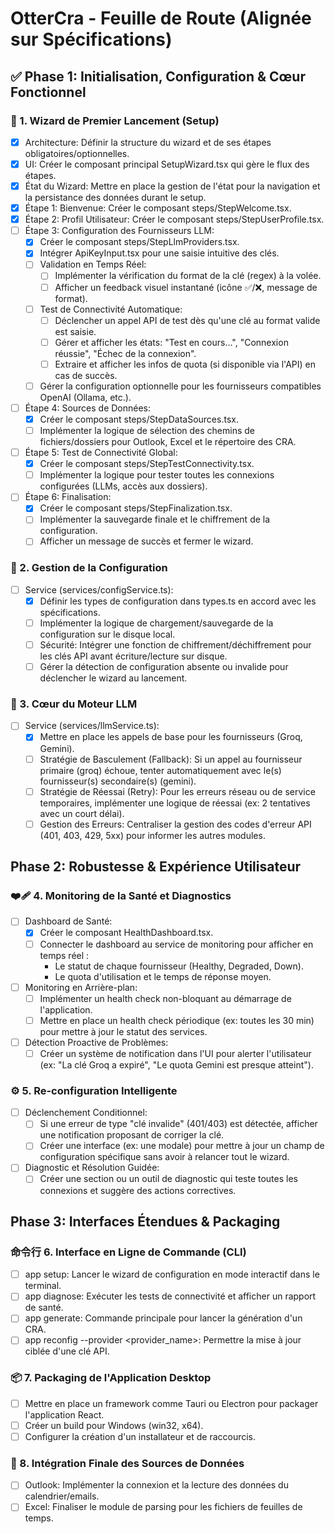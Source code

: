 # OtterCra - Feuille de Route (Alignée sur Spécifications)

## ✅ Phase 1: Initialisation, Configuration & Cœur Fonctionnel

### 🚀 1. Wizard de Premier Lancement (Setup)

- [x] Architecture: Définir la structure du wizard et de ses étapes obligatoires/optionnelles.
- [x] UI: Créer le composant principal SetupWizard.tsx qui gère le flux des étapes.
- [x] État du Wizard: Mettre en place la gestion de l'état pour la navigation et la persistance des données durant le setup.
- [x] Étape 1: Bienvenue: Créer le composant steps/StepWelcome.tsx.
- [x] Étape 2: Profil Utilisateur: Créer le composant steps/StepUserProfile.tsx.
- [ ] Étape 3: Configuration des Fournisseurs LLM:
  - [x] Créer le composant steps/StepLlmProviders.tsx.
  - [x] Intégrer ApiKeyInput.tsx pour une saisie intuitive des clés.
  - [ ] Validation en Temps Réel:
    - [ ] Implémenter la vérification du format de la clé (regex) à la volée.
    - [ ] Afficher un feedback visuel instantané (icône ✅/❌, message de format).
  - [ ] Test de Connectivité Automatique:
    - [ ] Déclencher un appel API de test dès qu'une clé au format valide est saisie.
    - [ ] Gérer et afficher les états: "Test en cours...", "Connexion réussie", "Échec de la connexion".
    - [ ] Extraire et afficher les infos de quota (si disponible via l'API) en cas de succès.
  - [ ] Gérer la configuration optionnelle pour les fournisseurs compatibles OpenAI (Ollama, etc.).
- [ ] Étape 4: Sources de Données:
  - [x] Créer le composant steps/StepDataSources.tsx.
  - [ ] Implémenter la logique de sélection des chemins de fichiers/dossiers pour Outlook, Excel et le répertoire des CRA.
- [ ] Étape 5: Test de Connectivité Global:
  - [x] Créer le composant steps/StepTestConnectivity.tsx.
  - [ ] Implémenter la logique pour tester toutes les connexions configurées (LLMs, accès aux dossiers).
- [ ] Étape 6: Finalisation:
  - [x] Créer le composant steps/StepFinalization.tsx.
  - [ ] Implémenter la sauvegarde finale et le chiffrement de la configuration.
  - [ ] Afficher un message de succès et fermer le wizard.

### 💾 2. Gestion de la Configuration

- [ ] Service (services/configService.ts):
  - [x] Définir les types de configuration dans types.ts en accord avec les spécifications.
  - [ ] Implémenter la logique de chargement/sauvegarde de la configuration sur le disque local.
  - [ ] Sécurité: Intégrer une fonction de chiffrement/déchiffrement pour les clés API avant écriture/lecture sur disque.
  - [ ] Gérer la détection de configuration absente ou invalide pour déclencher le wizard au lancement.

### 🤖 3. Cœur du Moteur LLM

- [ ] Service (services/llmService.ts):
  - [x] Mettre en place les appels de base pour les fournisseurs (Groq, Gemini).
  - [ ] Stratégie de Basculement (Fallback): Si un appel au fournisseur primaire (groq) échoue, tenter automatiquement avec le(s) fournisseur(s) secondaire(s) (gemini).
  - [ ] Stratégie de Réessai (Retry): Pour les erreurs réseau ou de service temporaires, implémenter une logique de réessai (ex: 2 tentatives avec un court délai).
  - [ ] Gestion des Erreurs: Centraliser la gestion des codes d'erreur API (401, 403, 429, 5xx) pour informer les autres modules.

## Phase 2: Robustesse & Expérience Utilisateur

### ❤️‍🩹 4. Monitoring de la Santé et Diagnostics

- [ ] Dashboard de Santé:
  - [x] Créer le composant HealthDashboard.tsx.
  - [ ] Connecter le dashboard au service de monitoring pour afficher en temps réel :
    - Le statut de chaque fournisseur (Healthy, Degraded, Down).
    - Le quota d'utilisation et le temps de réponse moyen.
- [ ] Monitoring en Arrière-plan:
  - [ ] Implémenter un health check non-bloquant au démarrage de l'application.
  - [ ] Mettre en place un health check périodique (ex: toutes les 30 min) pour mettre à jour le statut des services.
- [ ] Détection Proactive de Problèmes:
  - [ ] Créer un système de notification dans l'UI pour alerter l'utilisateur (ex: "La clé Groq a expiré", "Le quota Gemini est presque atteint").

### ⚙️ 5. Re-configuration Intelligente

- [ ] Déclenchement Conditionnel:
  - [ ] Si une erreur de type "clé invalide" (401/403) est détectée, afficher une notification proposant de corriger la clé.
  - [ ] Créer une interface (ex: une modale) pour mettre à jour un champ de configuration spécifique sans avoir à relancer tout le wizard.
- [ ] Diagnostic et Résolution Guidée:
  - [ ] Créer une section ou un outil de diagnostic qui teste toutes les connexions et suggère des actions correctives.

## Phase 3: Interfaces Étendues & Packaging

### 命令行 6. Interface en Ligne de Commande (CLI)

- [ ] app setup: Lancer le wizard de configuration en mode interactif dans le terminal.
- [ ] app diagnose: Exécuter les tests de connectivité et afficher un rapport de santé.
- [ ] app generate: Commande principale pour lancer la génération d'un CRA.
- [ ] app reconfig --provider <provider_name>: Permettre la mise à jour ciblée d'une clé API.

### 📦 7. Packaging de l'Application Desktop

- [ ] Mettre en place un framework comme Tauri ou Electron pour packager l'application React.
- [ ] Créer un build pour Windows (win32, x64).
- [ ] Configurer la création d'un installateur et de raccourcis.

### 🔌 8. Intégration Finale des Sources de Données

- [ ] Outlook: Implémenter la connexion et la lecture des données du calendrier/emails.
- [ ] Excel: Finaliser le module de parsing pour les fichiers de feuilles de temps.